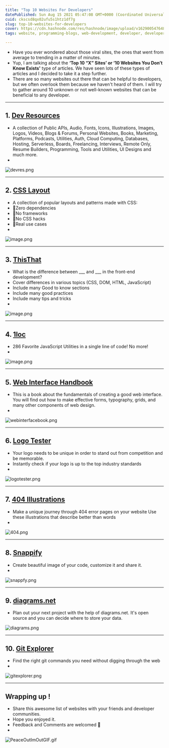 ```yaml
---
title: "Top 10 Websites For Developers"
datePublished: Sun Aug 15 2021 05:47:08 GMT+0000 (Coordinated Universal Time)
cuid: ckscsd8qx02ufu5s1htz1df7g
slug: top-10-websites-for-developers
cover: https://cdn.hashnode.com/res/hashnode/image/upload/v1629005476489/I11gsBvGw.png
tags: website, programming-blogs, web-development, developer, developer-tools

---
```


- Have you ever wondered about those viral sites, the ones that went from average to trending in a matter of minutes. 
- Yup, I am talking about the **‘Top 10 “X” Sites’ or ‘10 Websites You Don’t Know Exists'** type of articles. We have seen lots of these types of articles and I decided to take it a step further. 
- There are so many websites out there that can be helpful to developers, but we often overlook them because we haven't heard of them. I will try to gather around 10 unknown or not well-known websites that can be beneficial to any developer.

-----------------------------------
## 1. [Dev Resources](https://devresourc.es/)
- A collection of Public APIs, Audio, Fonts, Icons, Illustrations, Images, Logos, Videos, Blogs & Forums, Personal Websites, Books, Marketing, Platforms, Podcasts, Utilities, Auth, Cloud Computing, Databases, Hosting, Serverless, Boards, Freelancing, Interviews, Remote Only, Resume Builders, Programming, Tools and Utilities, UI Designs and much more.
- 
![devres.png](https://cdn.hashnode.com/res/hashnode/image/upload/v1629003920076/v_VIWq8nm.png)

-----------------------------------

## 2. [CSS Layout](https://csslayout.io/patterns/)
- A collection of popular layouts and patterns made with CSS:
- 🎉Zero dependencies
- 🎉No frameworks
- 🎉No CSS hacks
- 🎉Real use cases
- 
![image.png](https://cdn.hashnode.com/res/hashnode/image/upload/v1629003546669/YhlAAejP1.png)

-----------------------------------
## 3. [ThisThat](https://thisthat.dev/)
- What is the difference between ___ and ___ in the front-end development?
- Cover differences in various topics (CSS, DOM, HTML, JavaScript)
- Include many Good to know sections
- Include many good practices
- Include many tips and tricks
- 
![image.png](https://cdn.hashnode.com/res/hashnode/image/upload/v1629004018083/JGNogjv6h.png)

-------------------------------------

## 4. [1loc](https://1loc.dev/)
- 286 Favorite JavaScript Utilities in a single line of code! No more!
- 
![image.png](https://cdn.hashnode.com/res/hashnode/image/upload/v1629004127609/Ghdh7_f8c.png)

-------------------------------------

## 5. [Web Interface Handbook](https://imperavi.com/books/web-interface-handbook/)
- This is a book about the fundamentals of creating a good web interface. You will find out how to make effective forms, typography, grids, and many other components of web design.
- 
![webinterfacebook.png](https://cdn.hashnode.com/res/hashnode/image/upload/v1629004218418/AIXYz6r4U.png)

------------------------------------

## 6. [Logo Tester](https://logotester.thework.market/)
- Your logo needs to be unique in order to stand out from competition and be memorable.
- Instantly check if your logo is up to the top industry standards
- 
![logotester.png](https://cdn.hashnode.com/res/hashnode/image/upload/v1629004355420/Zec-odctI.png)

----------------------------------

## 7. [404 Illustrations](https://error404.fun/)
- Make a unique journey through 404 error pages on your website Use these illustrations that describe better than words
- 
![404.png](https://cdn.hashnode.com/res/hashnode/image/upload/v1629004684253/L05eq4_33.png)


-----------------------------------

## 8. [Snappify](https://snappify.io/editor)
- Create beautiful image of your code, customize it and share it.
- 
![snappfy.png](https://cdn.hashnode.com/res/hashnode/image/upload/v1629004966757/8vj7LFKPu.png)

-----------------------------------

## 9. [diagrams.net](https://app.diagrams.net/)
- Plan out your next project with the help of diagrams.net. It's open source and you can decide where to store your data.

![diagrams.png](https://cdn.hashnode.com/res/hashnode/image/upload/v1629005109533/lujXaPeJm.png)

-----------------------------------

## 10. [Git Explorer](https://gitexplorer.com/)
- Find the right git commands you need without digging through the web
- 
![gitexplorer.png](https://cdn.hashnode.com/res/hashnode/image/upload/v1629006209204/xa9sBbqPf.png)

------------------------------------
## Wrapping up !
- Share this awesome list of websites with your friends and developer communities.
- Hope you enjoyed it.
- Feedback and Comments are welcomed 🙂
- 
![PeaceOutImOutGIF.gif](https://cdn.hashnode.com/res/hashnode/image/upload/v1629006794631/0oizaWlJd.gif)
